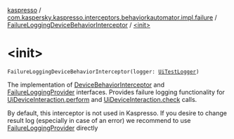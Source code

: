 [kaspresso](../../index.md) / [com.kaspersky.kaspresso.interceptors.behaviorkautomator.impl.failure](../index.md) / [FailureLoggingDeviceBehaviorInterceptor](index.md) / [&lt;init&gt;](./-init-.md)

# &lt;init&gt;

`FailureLoggingDeviceBehaviorInterceptor(logger: `[`UiTestLogger`](../../com.kaspersky.kaspresso.logger/-ui-test-logger.md)`)`

The implementation of [DeviceBehaviorInterceptor](../../com.kaspersky.kaspresso.interceptors.behaviorkautomator/-device-behavior-interceptor.md) and [FailureLoggingProvider](../../com.kaspersky.kaspresso.failure/-failure-logging-provider/index.md) interfaces.
Provides failure logging functionality for [UiDeviceInteraction.perform](#) and [UiDeviceInteraction.check](#) calls.

By default, this interceptor is not used in Kaspresso.
If you desire to change result log (especially in case of an error) we recommend to use [FailureLoggingProvider](../../com.kaspersky.kaspresso.failure/-failure-logging-provider/index.md) directly

